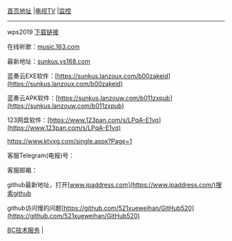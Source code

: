 [首页地址](https://sunkus.github.io)  |[电视TV](https://sunkus.github.io/tv)  |[监控](https://sunkus.github.io/jiankong)  

----------
wps2019 [下载链接](http://pan.zzu.cc:99/d/Ali/WPS2019_Pro.exe)

在线听歌：[music.163.com](https://music.163.com/#/discover/toplist?id=3778678)

最新地址：[sunkus.ys168.com](http://sunkus.ys168.com)

蓝奏云EXE软件：[https://sunkus.lanzoux.com/b00zakeid](https://sunkus.lanzoux.com/b00zakeid)

蓝奏云APK软件：[https://sunkus.lanzouw.com/b011zxpub](https://sunkus.lanzouw.com/b011zxpub)

123网盘软件：[https://www.123pan.com/s/LPqA-E1vq](https://www.123pan.com/s/LPqA-E1vq)

https://www.ktvxg.com/single.aspx?Page=1

客服Telegram(电报)号：

客服邮箱：

github最新地址，打开[www.ipaddress.com](https://www.ipaddress.com/)搜索github

github访问慢的问题[https://github.com/521xueweihan/GitHub520](https://github.com/521xueweihan/GitHub520)

[BC技术服务](http://www.ccho.cc/bc/) |
